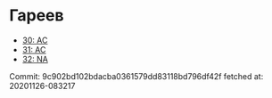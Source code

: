 # Гареев
- [30: AC](30.md)
- [31: AC](31.md)
- [32: NA](32.md)

Commit: 9c902bd102bdacba0361579dd83118bd796df42f
 fetched at: 20201126-083217
